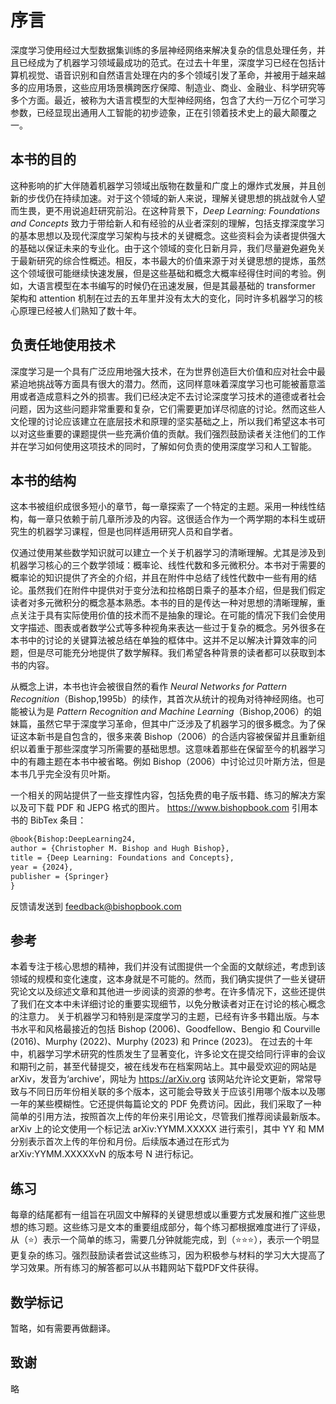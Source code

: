 # 序言

深度学习使用经过大型数据集训练的多层神经网络来解决复杂的信息处理任务，并且已经成为了机器学习领域最成功的范式。在过去十年里，深度学习已经在包括计算机视觉、语音识别和自然语言处理在内的多个领域引发了革命，并被用于越来越多的应用场景，这些应用场景横跨医疗保障、制造业、商业、金融业、科学研究等多个方面。最近，被称为大语言模型的大型神经网络，包含了大约一万亿个可学习参数，已经显现出通用人工智能的初步迹象，正在引领着技术史上的最大颠覆之一。

## 本书的目的

这种影响的扩大伴随着机器学习领域出版物在数量和广度上的爆炸式发展，并且创新的步伐仍在持续加速。对于这个领域的新人来说，理解关键思想的挑战就令人望而生畏，更不用说追赶研究前沿。在这种背景下，_Deep Learning: Foundations and Concepts_ 致力于带给新人和有经验的从业者深刻的理解，包括支撑深度学习的基本思想以及现代深度学习架构与技术的关键概念。这些资料会为读者提供强大的基础以保证未来的专业化。由于这个领域的变化日新月异，我们尽量避免避免关于最新研究的综合性概述。相反，本书最大的价值来源于对关键思想的提炼，虽然这个领域很可能继续快速发展，但是这些基础和概念大概率经得住时间的考验。例如，大语言模型在本书编写的时候仍在迅速发展，但是其最基础的 transformer 架构和 attention 机制在过去的五年里并没有太大的变化，同时许多机器学习的核心原理已经被人们熟知了数十年。

## 负责任地使用技术

深度学习是一个具有广泛应用地强大技术，在为世界创造巨大价值和应对社会中最紧迫地挑战等方面具有很大的潜力。然而，这同样意味着深度学习也可能被蓄意滥用或者造成意料之外的损害。我们已经决定不去讨论深度学习技术的道德或者社会问题，因为这些问题非常重要和复杂，它们需要更加详尽彻底的讨论。然而这些人文伦理的讨论应该建立在底层技术和原理的坚实基础之上，所以我们希望这本书可以对这些重要的课题提供一些充满价值的贡献。我们强烈鼓励读者关注他们的工作并在学习如何使用这项技术的同时，了解如何负责的使用深度学习和人工智能。

## 本书的结构

这本书被组织成很多短小的章节，每一章探索了一个特定的主题。采用一种线性结构，每一章只依赖于前几章所涉及的内容。这很适合作为一个两学期的本科生或研究生的机器学习课程，但是也同样适用研究人员和自学者。

仅通过使用某些数学知识就可以建立一个关于机器学习的清晰理解。尤其是涉及到机器学习核心的三个数学领域：概率论、线性代数和多元微积分。本书对于需要的概率论的知识提供了齐全的介绍，并且在附件中总结了线性代数中一些有用的结论。虽然我们在附件中提供对于变分法和拉格朗日乘子的基本介绍，但是我们假定读者对多元微积分的概念基本熟悉。本书的目的是传达一种对思想的清晰理解，重点关注于具有实际使用价值的技术而不是抽象的理论。在可能的情况下我们会使用文字描述、图表或者数学公式等多种视角来表达一些过于复杂的概念。另外很多在本书中的讨论的关键算法被总结在单独的框体中。这并不足以解决计算效率的问题，但是尽可能充分地提供了数学解释。我们希望各种背景的读者都可以获取到本书的内容。

从概念上讲，本书也许会被很自然的看作 _Neural Networks for Pattern Recognition_（Bishop,1995b）的续作，其首次从统计的视角对待神经网络。也可能被认为是 _Pattern Recognition and Machine Learning_（Bishop,2006）的姐妹篇，虽然它早于深度学习革命，但其中广泛涉及了机器学习的很多概念。为了保证这本新书是自包含的，很多来袭 Bishop（2006）的合适内容被保留并且重新组织以着重于那些深度学习所需要的基础思想。这意味着那些在保留至今的机器学习中的有趣主题在本书中被省略。例如 Bishop（2006）中讨论过贝叶斯方法，但是本书几乎完全没有贝叶斯。

一个相关的网站提供了一些支撑性内容，包括免费的电子版书籍、练习的解决方案以及可下载 PDF 和 JEPG 格式的图片。
https://www.bishopbook.com
引用本书的 BibTex 条目：
```latex
@book{Bishop:DeepLearning24,
author = {Christopher M. Bishop and Hugh Bishop},
title = {Deep Learning: Foundations and Concepts},
year = {2024},
publisher = {Springer}
}
```
反馈请发送到 feedback@bishopbook.com

## 参考

本着专注于核心思想的精神，我们并没有试图提供一个全面的文献综述，考虑到该领域的规模和变化速度，这本身就是不可能的。然而，我们确实提供了一些关键研究论文以及综述文章和其他进一步阅读的资源的参考。在许多情况下，这些还提供了我们在文本中未详细讨论的重要实现细节，以免分散读者对正在讨论的核心概念的注意力。
关于机器学习和特别是深度学习的主题，已经有许多书籍出版。与本书水平和风格最接近的包括 Bishop (2006)、Goodfellow、Bengio 和 Courville (2016)、Murphy (2022)、Murphy (2023) 和 Prince (2023)。
在过去的十年中，机器学习学术研究的性质发生了显著变化，许多论文在提交给同行评审的会议和期刊之前，甚至代替提交，被在线发布在档案网站上。其中最受欢迎的网站是 arXiv，发音为‘archive’，网址为 https://arXiv.org
该网站允许论文更新，常常导致与不同日历年份相关联的多个版本，这可能会导致关于应该引用哪个版本以及哪一年的某些模糊性。它还提供每篇论文的 PDF 免费访问。因此，我们采取了一种简单的引用方法，按照首次上传的年份来引用论文，尽管我们推荐阅读最新版本。
arXiv 上的论文使用一个标记法 arXiv:YYMM.XXXXX 进行索引，其中 YY 和 MM 分别表示首次上传的年份和月份。后续版本通过在形式为 arXiv:YYMM.XXXXXvN 的版本号 N 进行标记。

## 练习

每章的结尾都有一组旨在巩固文中解释的关键思想或以重要方式发展和推广这些思想的练习题。这些练习是文本的重要组成部分，每个练习都根据难度进行了评级，从（⭐）表示一个简单的练习，需要几分钟就能完成，到（⭐⭐⭐），表示一个明显更复杂的练习。强烈鼓励读者尝试这些练习，因为积极参与材料的学习大大提高了学习效果。所有练习的解答都可以从书籍网站下载PDF文件获得。

## 数学标记

暂略，如有需要再做翻译。

## 致谢

略 
